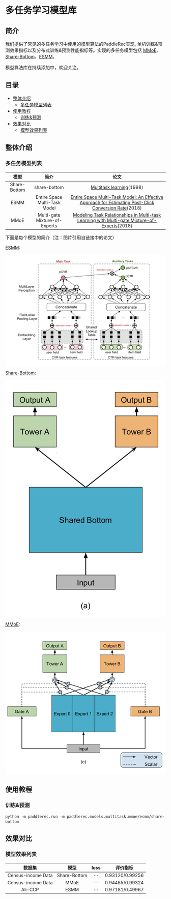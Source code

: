 # 多任务学习模型库

## 简介
我们提供了常见的多任务学习中使用的模型算法的PaddleRec实现, 单机训练&预测效果指标以及分布式训练&预测性能指标等。实现的多任务模型包括 [MMoE](mmoe)、[Share-Bottom](share-bottom)、[ESMM](esmm)。

模型算法库在持续添加中，欢迎关注。

## 目录
* [整体介绍](#整体介绍)
    * [多任务模型列表](#多任务模型列表)
* [使用教程](#使用教程)
    * [训练&预测](#训练&预测)
* [效果对比](#效果对比)
    * [模型效果列表](#模型效果列表)

## 整体介绍
### 多任务模型列表

|       模型        |       简介        |       论文        |
| :------------------: | :--------------------: | :---------: |
| Share-Bottom | share-bottom | [Multitask learning](http://reports-archive.adm.cs.cmu.edu/anon/1997/CMU-CS-97-203.pdf)(1998) |
| ESMM | Entire Space Multi-Task Model | [Entire Space Multi-Task Model: An Effective Approach for Estimating Post-Click Conversion Rate](https://arxiv.org/abs/1804.07931)(2018) |
| MMoE | Multi-gate Mixture-of-Experts | [Modeling Task Relationships in Multi-task Learning with Multi-gate Mixture-of-Experts](https://dl.acm.org/doi/abs/10.1145/3219819.3220007)(2018) |

下面是每个模型的简介（注：图片引用自链接中的论文）


[ESMM](https://arxiv.org/abs/1804.07931):
<p align="center">
<img align="center" src="../../doc/imgs/esmm.png">
<p>

[Share-Bottom](http://reports-archive.adm.cs.cmu.edu/anon/1997/CMU-CS-97-203.pdf):
<p align="center">
<img align="center" src="../../doc/imgs/share-bottom.png">
<p>

[MMoE](https://dl.acm.org/doi/abs/10.1145/3219819.3220007):
<p align="center">
<img align="center" src="../../doc/imgs/mmoe.png">
<p>

## 使用教程
### 训练&预测
```shell
python -m paddlerec.run -m paddlerec.models.multitask.mmoe/esmm/share-bottom 
```

## 效果对比
### 模型效果列表

|       数据集        |       模型       |       loss        |       评价指标       | 
| :------------------: | :--------------------: | :---------: |:---------: |
|       Census-income Data     |       Share-Bottom       |       --        |     0.93120/0.99256         |
|       Census-income Data        |       MMoE       |       --        |       0.94465/0.99324         |
|          Ali-CCP     |    ESMM       |       --        |      0.97181/0.49967          |

